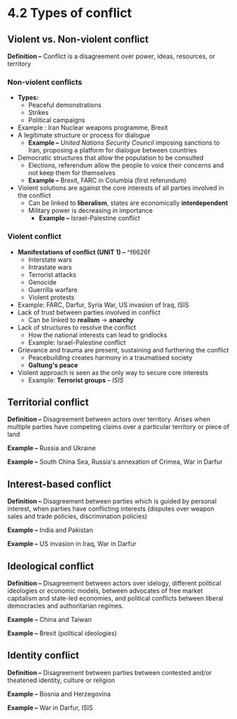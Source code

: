 # 4.2 Types of conflict
## Violent vs. Non-violent conflict

**Definition –** Conflict is a disagreement over power, ideas, resources, or territory

### Non-violent conflicts

- **Types:**
	- Peaceful demonstrations
	- Strikes
	- Political campaigns
- Example : Iran Nuclear weapons programme, Brexit
- A legitimate structure or process for dialogue
	- **Example –** *United Nations Security Council* imposing sanctions to Iran, proposing a platform for dialogue between countries
- Democratic structures that allow the population to be consulted
	- Elections, referendum allow the people to voice their concerns and not keep them for themselves
	- **Example –** Brexit, FARC in Columbia (first referundum)
- Violent solutions are against the core interests of all parties involved in the conflict
	- Can be linked to **liberalism**, states are economically **interdependent**
	- Military power is decreasing in importance
       - **Example –** Israel-Palestine conflict
### Violent conflict

- **Manifestations of conflict (UNIT 1) –** ^f6626f
	- Interstate wars
	- Intrastate wars
	- Terrorist attacks
	- Genocide
	- Guerrilla warfare
	- Violent protests
- Example: FARC, Darfur, Syria War, US invasion of Iraq, ISIS
- Lack of trust between parties involved in conflict
	- Can be linked to **realism** → **anarchy**
- Lack of structures to resolve the conflict
	- How the national interests can lead to gridlocks
	- Example: Israel-Palestine conflict
- Grievance and trauma are present, sustaining and furthering the conflict
	- Peacebuilding creates harmony in a traumatised society
	- **Galtung's peace**
- Violent approach is seen as the only way to secure core interests
	- Example: **Terrorist groups** – *ISIS*


## Territorial conflict

**Definition –** Disagreement between actors over territory. Arises when multiple parties have competing claims over a particular territory or piece of land

**Example –** Russia and Ukraine

**Example –** South China Sea, Russia's annexation of Crimea, War in Darfur

## Interest-based conflict

**Definition –** Disagreement between parties which is guided by personal interest, when parties have conflicting interests (disputes over weapon sales and trade policies, discrimination policies)

**Example –** India and Pakistan

**Example –** US invasion in Iraq, War in Darfur

## Ideological conflict

**Definition –** Disagreement between actors over idelogy, different political ideologies or economic models, between advocates of free market capitalism and state-led economies, and political conflicts between liberal democracies and authoritarian regimes.

**Example –** China and Taiwan

**Example –** Brexit (political ideologies)

## Identity conflict

**Definition –** Disagreement between parties between contested and/or theatened identity, culture or religion

**Example –** Bosnia and Herzegovina

**Example –** War in Darfur, ISIS